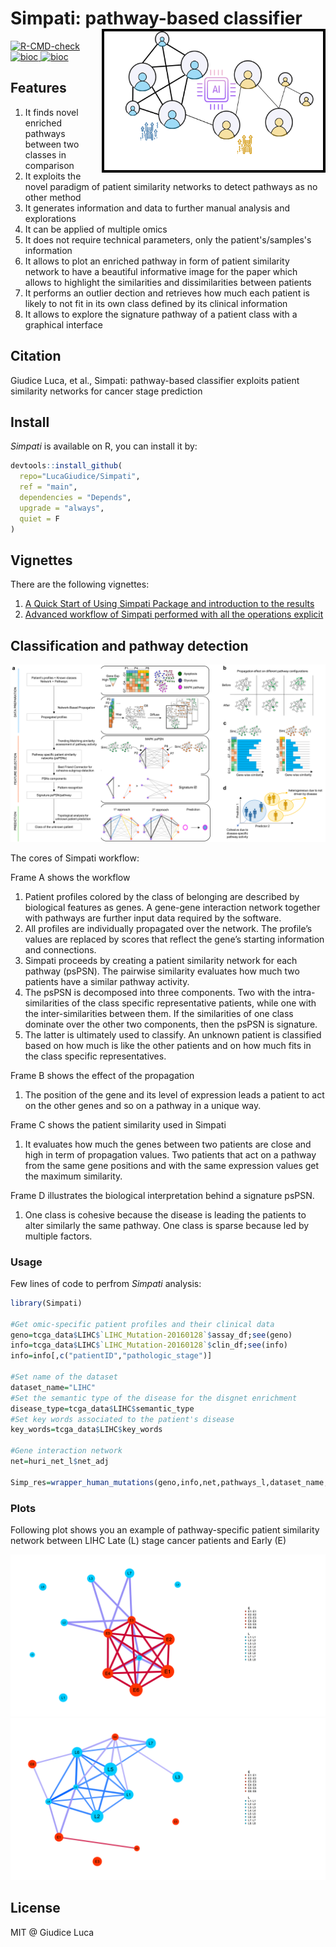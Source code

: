 # Simpati: pathway-based classifier <img src="https://raw.githubusercontent.com/LucaGiudice/supplementary-Simpati/main/images/Simpati_logo.png" width=350 align="right" style="border:4px solid black;" />


[![R-CMD-check](https://github.com/jokergoo/cola/workflows/R-CMD-check/badge.svg)](https://github.com/jokergoo/cola/actions)
[ ![bioc](https://bioconductor.org/shields/downloads/devel/cola.svg) ](http://bioconductor.org/packages/stats/bioc/cola)
[ ![bioc](http://bioconductor.org//shields/lastcommit/devel/bioc/cola.svg) ](http://bioconductor.org/checkResults/devel/bioc-LATEST/cola/)


## Features

1. It finds novel enriched pathways between two classes in comparison
2. It exploits the novel paradigm of patient similarity networks to detect pathways as no other method
3. It generates information and data to further manual analysis and explorations
4. It can be applied of multiple omics
5. It does not require technical parameters, only the patient's/samples's information
6. It allows to plot an enriched pathway in form of patient similarity network to have a beautiful informative image for the paper which allows to highlight the similarities and dissimilarities between patients
7. It performs an outlier dection and retrieves how much each patient is likely to not fit in its own class defined by its clinical information
8. It allows to explore the signature pathway of a patient class with a graphical interface

## Citation

Giudice Luca, et al., Simpati: pathway-based classifier exploits patient similarity networks for cancer stage prediction

## Install

*Simpati* is available on R, you can install it by:

```r
devtools::install_github(
  repo="LucaGiudice/Simpati",
  ref = "main",
  dependencies = "Depends",
  upgrade = "always",
  quiet = F
)
```

## Vignettes

There are the following vignettes:

1. [A Quick Start of Using Simpati Package and introduction to the results](https://github.com/LucaGiudice/Simpati/blob/main/vignettes/Classification_Mutations_introduction.Rmd)
2. [Advanced workflow of Simpati performed with all the operations explicit](https://github.com/LucaGiudice/Simpati/blob/main/vignettes/Classification_Mutations_advanced.Rmd)

## Classification and pathway detection

<img src="https://raw.githubusercontent.com/LucaGiudice/supplementary-Simpati/main/images/workflow.png" />

The cores of Simpati workflow:

Frame A shows the workflow
  1. Patient profiles colored by the class of belonging are described by biological features as genes. A gene-gene interaction network together with pathways are further input data required by the software. 
  2. All profiles are individually propagated over the network. The profile’s values are replaced by scores that reflect the gene’s starting information and connections. 
  3. Simpati proceeds by creating a patient similarity network for each pathway (psPSN). The pairwise similarity evaluates how much two patients have a similar pathway activity. 
  4. The psPSN is decomposed into three components. Two with the intra-similarities of the class specific representative patients, while one with the inter-similarities between them.  If the similarities of one class dominate over the other two components, then the psPSN is signature. 
  5. The latter is ultimately used to classify. An unknown patient is classified based on how much is like the other patients and on how much fits in the class specific representatives. 

Frame B shows the effect of the propagation 
1. The position of the gene and its level of expression leads a patient to act on the other genes and so on a pathway in a unique way. 

Frame C shows the patient similarity used in Simpati
1. It evaluates how much the genes between two patients are close and high in term of propagation values. Two patients that act on a pathway from the same gene positions and with the same expression values get the maximum similarity. 

Frame D illustrates the biological interpretation behind a signature psPSN. 
1. One class is cohesive because the disease is leading the patients to alter similarly the same pathway. One class is sparse because led by multiple factors.

### Usage

Few lines of code to perfrom *Simpati* analysis:

```r
library(Simpati)

#Get omic-specific patient profiles and their clinical data
geno=tcga_data$LIHC$`LIHC_Mutation-20160128`$assay_df;see(geno)
info=tcga_data$LIHC$`LIHC_Mutation-20160128`$clin_df;see(info)
info=info[,c("patientID","pathologic_stage")]

#Set name of the dataset
dataset_name="LIHC"
#Set the semantic type of the disease for the disgnet enrichment
disease_type=tcga_data$LIHC$semantic_type
#Set key words associated to the patient's disease
key_words=tcga_data$LIHC$key_words

#Gene interaction network
net=huri_net_l$net_adj

Simp_res=wrapper_human_mutations(geno,info,net,pathways_l,dataset_name,disease_type,key_words, n_cores=5,test_run=T,seed=0)
```

### Plots

Following plot shows you an example of pathway-specific patient similarity network between LIHC Late (L) stage cancer patients and Early (E)

<img src="https://raw.githubusercontent.com/LucaGiudice/supplementary-Simpati/main/images/BIOCARTA_MAPK_PATHWAY%20source-MSIGDB_C2%20source-BIOCARTA_MAPK_PATHWAY%20down-inv.png" /> <img src="https://raw.githubusercontent.com/LucaGiudice/supplementary-Simpati/main/images/HALLMARK_HEDGEHOG_SIGNALING%20source-MSIGDB_C2%20source-HALLMARK_HEDGEHOG_SIGNALING%20up-inv.png" />

## License

MIT @ Giudice Luca
